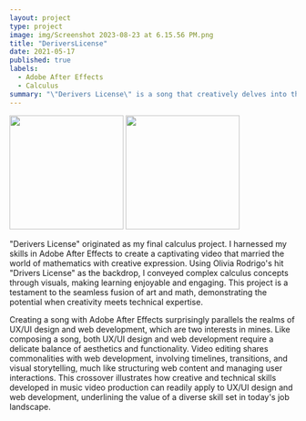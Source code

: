 ```yaml
---
layout: project
type: project
image: img/Screenshot 2023-08-23 at 6.15.56 PM.png
title: "DeriversLicense"
date: 2021-05-17
published: true
labels:
  - Adobe After Effects
  - Calculus
summary: "\"Derivers License\" is a song that creatively delves into the topic of calculus derivatives. It was composed and directed by me, Shedrick Ulibas, and cleverly uses the melody of Olivia Rodrigo's hit song \"Drivers License\" to explore mathematical concepts, making it a unique and educational adaptation."
---
```



<div class="text-center p-4">
  <img width="200px" src="..img/derivers-license-1.png" class="img-thumbnail" >
  <img width="200px" src="..img/derivers-license-2.png" class="img-thumbnail" >
</div>

"Derivers License" originated as my final calculus project. I harnessed my skills in Adobe After Effects to create a captivating video that married the world of mathematics with creative expression. Using Olivia Rodrigo's hit "Drivers License" as the backdrop, I conveyed complex calculus concepts through visuals, making learning enjoyable and engaging. This project is a testament to the seamless fusion of art and math, demonstrating the potential when creativity meets technical expertise.

Creating a song with Adobe After Effects surprisingly parallels the realms of UX/UI design and web development, which are two interests in mines. Like composing a song, both UX/UI design and web development require a delicate balance of aesthetics and functionality. Video editing shares commonalities with web development, involving timelines, transitions, and visual storytelling, much like structuring web content and managing user interactions. This crossover illustrates how creative and technical skills developed in music video production can readily apply to UX/UI design and web development, underlining the value of a diverse skill set in today's job landscape.
